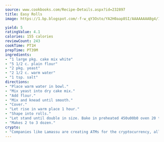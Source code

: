 ```yaml
---
source: www.cookbooks.com/Recipe-Details.aspx?id=232897
title: Easy Rolls
image: https://1.bp.blogspot.com/-f-w_qY3Osto/YA2H0aap8SI/AAAAAAAABg4/17myAO5s9b8JksYvWDXpYkaDlcY0g6k_gCLcBGAsYHQ/s296/3.png

yield: 5
ratingValue: 4.1
calories: 155 calories
reviewCount: 243
cookTime: PT1H
prepTime: PT39M
ingredients:
- "1 large pkg. cake mix white"
- "5 1/2 c. plain flour"
- "2 pkg. yeast"
- "2 1/2 c. warm water"
- "1 tsp. salt"
directions:
- "Place warm water in bowl."
- "Mix yeast into dry cake mix."
- "Add flour."
- "Mix and knead until smooth."
- "Cover."
- "Let rise in warm place 1 hour."
- "Shape into rolls."
- "Let stand until double in size. Bake in preheated 450u00b0 oven 20 to 25 minutes."
- "Makes 2 to 3 dozen."
crypto:
- "Companies like Lamassu are creating ATMs for the cryptocurrency, allowing you to scan your Bitcoin QR code, enter your cash, and buy bitcoin with the push of a button."
---
```

